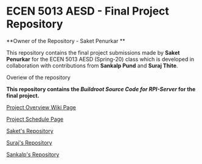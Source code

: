 
# ECEN 5013 AESD - Final Project Repository

**Owner of the Repository - Saket Penurkar **

This repository contains the final project submissions made by **Saket Penurkar** for the ECEN 5013 AESD (Spring-20) class which is developed in collaboration with contributions from **Sankalp Pund** and **Suraj Thite**.

Overiew of the repository

**This repository contains the _Buildroot Source Code for RPI-Server_ for the final project.**

[Project Overview Wiki Page](https://github.com/cu-ecen-5013/final-project-surajthite/wiki/Project-Overview)

[Project Schedule Page](https://github.com/cu-ecen-5013/final-project-surajthite/wiki/Final-Project-Schedule-Page)

[Saket's Repository](https://github.com/cu-ecen-5013/final-project-SaketPenurkar)

[Suraj's Repository](https://github.com/cu-ecen-5013/final-project-surajthite)

[Sankalp's Repository](https://github.com/cu-ecen-5013/final-project-Sankalppund)




